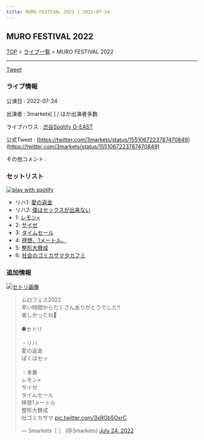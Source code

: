 ```yaml
---
title: MURO FESTIVAL 2022 | 2022-07-24
---
```

## MURO FESTIVAL 2022

[TOP](/setlist/) > [ライブ一覧](lives.html) > MURO FESTIVAL 2022

___

<a href="https://twitter.com/share?ref_src=twsrc%5Etfw" data-text="3markets[ ]セットリスト > MURO FESTIVAL 2022" class="twitter-share-button" data-via="3markets" data-hashtags="3markets" data-related="3markets" data-show-count="false">Tweet</a>

### ライブ情報

公演日
:    2022-07-24

出演者
:    3markets[ ] / ほか出演者多数

ライブハウス
:    [渋谷Spotify O-EAST](livehouse007.html)

公式Tweet
:    [https://twitter.com/3markets/status/1551067223787470849](https://twitter.com/3markets/status/1551067223787470849)

その他コメント
:    

### セットリスト


[![play with spotify](images/spotify-icon.png)](https://open.spotify.com/playlist/2HI7Oyxix4zh1cBdTbyZbo)



*  リハ1: [愛の返金](song012.html)
*  リハ2: [僕はセックスが出来ない](song006.html)
*  1: [レモン×](song003.html)
*  2: [サイゼ](song004.html)
*  3: [タイムセール](song007.html)
*  4: [拝啓、1メートル。](song010.html)
*  5: [整形大賛成](song005.html)
*  6: [社会のゴミカザマタカフミ](song002.html)


### 追加情報

[![セトリ画像](images/027.jpg)](images/027.jpg)


<blockquote class="twitter-tweet"><p lang="ja" dir="ltr">ムロフェス2022<br>早い時間からたくさんありがとうでした‼️<br>楽しかったね🤘<br><br>●セトリ<br><br>・リハ<br>愛の返金<br>ぼくはセッ<br><br>・本番<br>レモン×<br>サイゼ<br>タイムセール<br>拝啓1メートル<br>整形大賛成<br>社ゴミカザマ <a href="https://t.co/3xRGb5OxrC">pic.twitter.com/3xRGb5OxrC</a></p>&mdash; 3markets［ ］ (@3markets) <a href="https://twitter.com/3markets/status/1551067223787470849?ref_src=twsrc%5Etfw">July 24, 2022</a></blockquote>
<script async src="https://platform.twitter.com/widgets.js" charset="utf-8"></script>




<script async src="https://platform.twitter.com/widgets.js" charset="utf-8"></script>